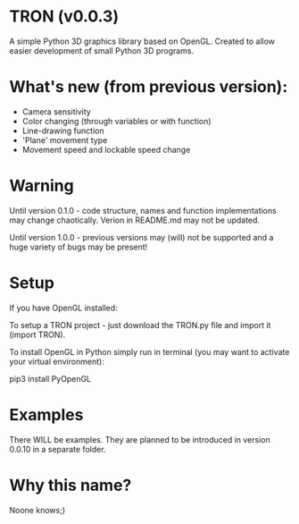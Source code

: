 # TRON (v0.0.3)
A simple Python 3D graphics library based on OpenGL. Created to allow easier development of small Python 3D programs.

# What's new (from previous version):
* Camera sensitivity
* Color changing (through variables or with function) 
* Line-drawing function
* 'Plane' movement type
* Movement speed and lockable speed change

# Warning
Until version 0.1.0 - code structure, names and function implementations may change chaotically. Verion in README.md may not be updated.

Until version 1.0.0 - previous versions may (will) not be supported and a huge variety of bugs may be present!

# Setup
If you have OpenGL installed:

To setup a TRON project - just download the TRON.py file and import it (import TRON).

To install OpenGL in Python simply run in terminal (you may want to activate your virtual environment):

pip3 install PyOpenGL

# Examples
There WILL be examples. They are planned to be introduced in version 0.0.10 in a separate folder.

# Why this name?
Noone knows;)
